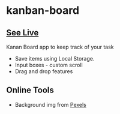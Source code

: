 # kanban-board

## [See Live](https://juanitafadul.github.io/kanan-board/)

 Kanan Board app to keep track of your task
   + Save items using Local Storage.
   + Input boxes - custom scroll
   + Drag and drop features

 ## Online Tools 
  + Background img from [Pexels](https://www.pexels.com)
